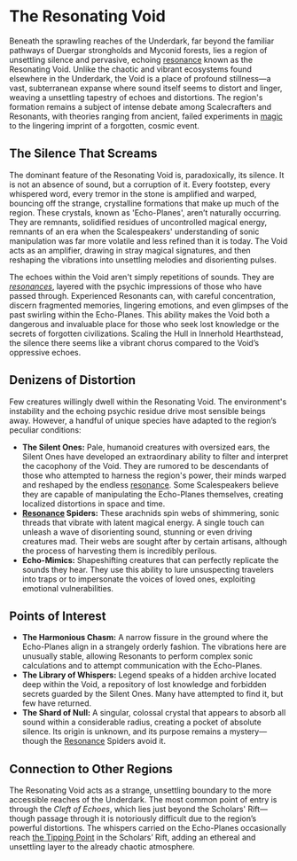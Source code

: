 # The Resonating Void

Beneath the sprawling reaches of the Underdark, far beyond the familiar pathways of Duergar strongholds and Myconid forests, lies a region of unsettling silence and pervasive, echoing [resonance](/structure/mechanic/resonance.md) known as the Resonating Void. Unlike the chaotic and vibrant ecosystems found elsewhere in the Underdark, the Void is a place of profound stillness—a vast, subterranean expanse where sound itself seems to distort and linger, weaving a unsettling tapestry of echoes and distortions. The region's formation remains a subject of intense debate among Scalecrafters and Resonants, with theories ranging from ancient, failed experiments in [magic](/structure/mechanic/magic.md) to the lingering imprint of a forgotten, cosmic event.

## The Silence That Screams

The dominant feature of the Resonating Void is, paradoxically, its silence.  It is not an absence of sound, but a corruption of it. Every footstep, every whispered word, every tremor in the stone is amplified and warped, bouncing off the strange, crystalline formations that make up much of the region. These crystals, known as 'Echo-Planes', aren’t naturally occurring. They are remnants, solidified residues of uncontrolled magical energy, remnants of an era when the Scalespeakers' understanding of sonic manipulation was far more volatile and less refined than it is today. The Void acts as an amplifier, drawing in stray magical signatures, and then reshaping the vibrations into unsettling melodies and disorienting pulses.

The echoes within the Void aren't simply repetitions of sounds. They are *[resonances](/structure/mechanic/resonance.md)*, layered with the psychic impressions of those who have passed through. Experienced Resonants can, with careful concentration, discern fragmented memories, lingering emotions, and even glimpses of the past swirling within the Echo-Planes. This ability makes the Void both a dangerous and invaluable place for those who seek lost knowledge or the secrets of forgotten civilizations. Scaling the Hull in Innerhold Hearthstead, the silence there seems like a vibrant chorus compared to the Void’s oppressive echoes.

## Denizens of Distortion

Few creatures willingly dwell within the Resonating Void. The environment's instability and the echoing psychic residue drive most sensible beings away. However, a handful of unique species have adapted to the region’s peculiar conditions:

*   **The Silent Ones:** Pale, humanoid creatures with oversized ears, the Silent Ones have developed an extraordinary ability to filter and interpret the cacophony of the Void. They are rumored to be descendants of those who attempted to harness the region's power, their minds warped and reshaped by the endless [resonance](/structure/mechanic/resonance.md). Some Scalespeakers believe they are capable of manipulating the Echo-Planes themselves, creating localized distortions in space and time.
*   **[Resonance](/structure/mechanic/resonance.md) Spiders:** These arachnids spin webs of shimmering, sonic threads that vibrate with latent magical energy. A single touch can unleash a wave of disorienting sound, stunning or even driving creatures mad. Their webs are sought after by certain artisans, although the process of harvesting them is incredibly perilous.
*   **Echo-Mimics:** Shapeshifting creatures that can perfectly replicate the sounds they hear. They use this ability to lure unsuspecting travelers into traps or to impersonate the voices of loved ones, exploiting emotional vulnerabilities.

## Points of Interest

*   **The Harmonious Chasm:** A narrow fissure in the ground where the Echo-Planes align in a strangely orderly fashion. The vibrations here are unusually stable, allowing Resonants to perform complex sonic calculations and to attempt communication with the Echo-Planes.
*   **The Library of Whispers:** Legend speaks of a hidden archive located deep within the Void, a repository of lost knowledge and forbidden secrets guarded by the Silent Ones. Many have attempted to find it, but few have returned.
*   **The Shard of Null:** A singular, colossal crystal that appears to absorb all sound within a considerable radius, creating a pocket of absolute silence. Its origin is unknown, and its purpose remains a mystery—though the [Resonance](/structure/mechanic/resonance.md) Spiders avoid it.

## Connection to Other Regions

The Resonating Void acts as a strange, unsettling boundary to the more accessible reaches of the Underdark. The most common point of entry is through the *Cleft of Echoes*, which lies just beyond the Scholars' Rift—though passage through it is notoriously difficult due to the region’s powerful distortions. The whispers carried on the Echo-Planes occasionally reach [the Tipping Point](/geography/settlement/enclave/scholars-rift/the-tipping-point.md) in the Scholars’ Rift, adding an ethereal and unsettling layer to the already chaotic atmosphere.
